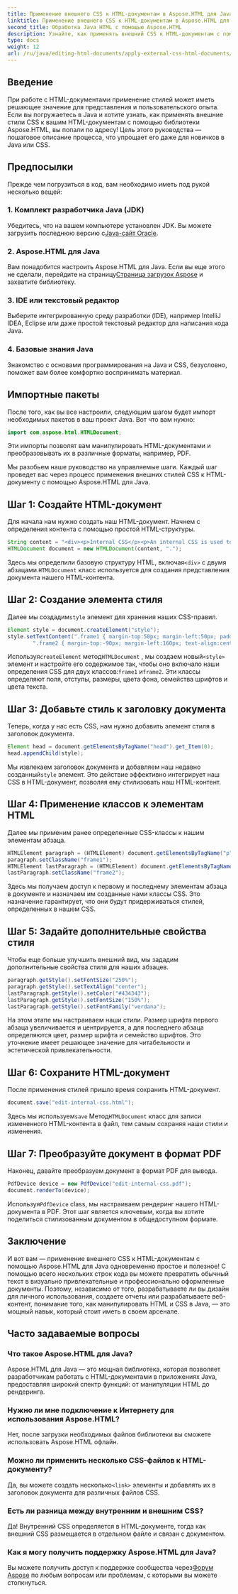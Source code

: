```yaml
---
title: Применение внешнего CSS к HTML-документам в Aspose.HTML для Java
linktitle: Применение внешнего CSS к HTML-документам в Aspose.HTML для Java
second_title: Обработка Java HTML с помощью Aspose.HTML
description: Узнайте, как применять внешний CSS к HTML-документам с помощью Aspose.HTML для Java! Следуйте этому пошаговому руководству для полного руководства.
type: docs
weight: 12
url: /ru/java/editing-html-documents/apply-external-css-html-documents/
---
```

## Введение
При работе с HTML-документами применение стилей может иметь решающее значение для представления и пользовательского опыта. Если вы погружаетесь в Java и хотите узнать, как применять внешние стили CSS к вашим HTML-документам с помощью библиотеки Aspose.HTML, вы попали по адресу! Цель этого руководства — пошаговое описание процесса, что упрощает его даже для новичков в Java или CSS.
## Предпосылки
Прежде чем погрузиться в код, вам необходимо иметь под рукой несколько вещей:
### 1. Комплект разработчика Java (JDK)
 Убедитесь, что на вашем компьютере установлен JDK. Вы можете загрузить последнюю версию с[Java-сайт Oracle](https://www.oracle.com/java/technologies/javase-downloads.html).
### 2. Aspose.HTML для Java
Вам понадобится настроить Aspose.HTML для Java. Если вы еще этого не сделали, перейдите на страницу[Страница загрузок Aspose](https://releases.aspose.com/html/java/) и захватите библиотеку.
### 3. IDE или текстовый редактор
Выберите интегрированную среду разработки (IDE), например IntelliJ IDEA, Eclipse или даже простой текстовый редактор для написания кода Java.
### 4. Базовые знания Java
Знакомство с основами программирования на Java и CSS, безусловно, поможет вам более комфортно воспринимать материал.
## Импортные пакеты
После того, как вы все настроили, следующим шагом будет импорт необходимых пакетов в ваш проект Java. Вот что вам нужно:
```java
import com.aspose.html.HTMLDocument;
```
Эти импорты позволят вам манипулировать HTML-документами и преобразовывать их в различные форматы, например, PDF.

Мы разобьем наше руководство на управляемые шаги. Каждый шаг проведет вас через процесс применения внешних стилей CSS к HTML-документу с помощью Aspose.HTML для Java.
## Шаг 1: Создайте HTML-документ
Для начала нам нужно создать наш HTML-документ. Начнем с определения контента с помощью простой HTML-структуры.
```java
String content = "<div><p>Internal CSS</p><p>An internal CSS is used to define a style for a single HTML page</p></div>";
HTMLDocument document = new HTMLDocument(content, ".");
```

 Здесь мы определили базовую структуру HTML, включая`<div>` с двумя абзацами.`HTMLDocument` класс используется для создания представления документа нашего HTML-контента.
## Шаг 2: Создание элемента стиля
 Далее мы создадим`style` элемент для хранения наших CSS-правил.
```java
Element style = document.createElement("style");
style.setTextContent(".frame1 { margin-top:50px; margin-left:50px; padding:20px; width:360px; height:90px; background-color:#a52a2a; font-family:verdana; color:#FFF5EE;} \n" +
        ".frame2 { margin-top:-90px; margin-left:160px; text-align:center; padding:20px; width:360px; height:100px; background-color:#ADD8E6;}");
```

 Используя`createElement` метод`HTMLDocument` , мы создаем новый`<style>` элемент и настройте его содержимое так, чтобы оно включало наши определения CSS для двух классов:`frame1` и`frame2`. Эти классы определяют поля, отступы, размеры, цвета фона, семейства шрифтов и цвета текста.
## Шаг 3: Добавьте стиль к заголовку документа
Теперь, когда у нас есть CSS, нам нужно добавить элемент стиля в заголовок документа.
```java
Element head = document.getElementsByTagName("head").get_Item(0);
head.appendChild(style);
```

 Мы извлекаем заголовок документа и добавляем наш недавно созданный`style` элемент. Это действие эффективно интегрирует наш CSS в HTML-документ, позволяя ему стилизовать наш HTML-контент.
## Шаг 4: Применение классов к элементам HTML
Далее мы применим ранее определенные CSS-классы к нашим элементам абзаца.
```java
HTMLElement paragraph = (HTMLElement) document.getElementsByTagName("p").get_Item(0);
paragraph.setClassName("frame1");
HTMLElement lastParagraph = (HTMLElement) document.getElementsByTagName("p").get_Item(document.getElementsByTagName("p").getLength() - 1);
lastParagraph.setClassName("frame2");
```

Здесь мы получаем доступ к первому и последнему элементам абзаца в документе и назначаем им созданные нами классы CSS. Это назначение гарантирует, что они будут придерживаться стилей, определенных в нашем CSS.
## Шаг 5: Задайте дополнительные свойства стиля
Чтобы еще больше улучшить внешний вид, мы зададим дополнительные свойства стиля для наших абзацев.
```java
paragraph.getStyle().setFontSize("250%");
paragraph.getStyle().setTextAlign("center");
lastParagraph.getStyle().setColor("#434343");
lastParagraph.getStyle().setFontSize("150%");
lastParagraph.getStyle().setFontFamily("verdana");
```

На этом этапе мы настраиваем наши стили. Размер шрифта первого абзаца увеличивается и центрируется, а для последнего абзаца определяются цвет, размер шрифта и семейство шрифтов. Это уточнение имеет решающее значение для читабельности и эстетической привлекательности.
## Шаг 6: Сохраните HTML-документ
После применения стилей пришло время сохранить HTML-документ.
```java
document.save("edit-internal-css.html");
```

 Здесь мы используем`save` Метод`HTMLDocument` класс для записи измененного HTML-контента в файл, тем самым сохраняя наши стили и изменения.
## Шаг 7: Преобразуйте документ в формат PDF
Наконец, давайте преобразуем документ в формат PDF для вывода.
```java
PdfDevice device = new PdfDevice("edit-internal-css.pdf");
document.renderTo(device);
```

 Используя`PdfDevice` class, мы настраиваем рендеринг нашего HTML-документа в PDF. Этот шаг является ключевым, когда вы хотите поделиться стилизованным документом в общедоступном формате.
## Заключение
И вот вам — применение внешнего CSS к HTML-документам с помощью Aspose.HTML для Java одновременно простое и полезное! С помощью всего нескольких строк кода вы можете превратить обычный текст в визуально привлекательные и профессионально оформленные документы. Поэтому, независимо от того, разрабатываете ли вы дизайн для личного использования, создаете отчеты или разрабатываете веб-контент, понимание того, как манипулировать HTML и CSS в Java, — это мощный навык, который стоит иметь в своем арсенале.
## Часто задаваемые вопросы
### Что такое Aspose.HTML для Java?
Aspose.HTML для Java — это мощная библиотека, которая позволяет разработчикам работать с HTML-документами в приложениях Java, предоставляя широкий спектр функций: от манипуляции HTML до рендеринга.
### Нужно ли мне подключение к Интернету для использования Aspose.HTML?
Нет, после загрузки необходимых файлов библиотеки вы сможете использовать Aspose.HTML офлайн.
### Можно ли применить несколько CSS-файлов к HTML-документу?
 Да, вы можете создать несколько`<link>` элементы и добавлять их в заголовок документа для различных файлов CSS.
### Есть ли разница между внутренним и внешним CSS?
Да! Внутренний CSS определяется в HTML-документе, тогда как внешний CSS размещается в отдельном файле и связан с документом.
### Как я могу получить поддержку Aspose.HTML для Java?
 Вы можете получить доступ к поддержке сообщества через[Форум Aspose](https://forum.aspose.com/c/html/29) по любым вопросам или проблемам, с которыми вы можете столкнуться.